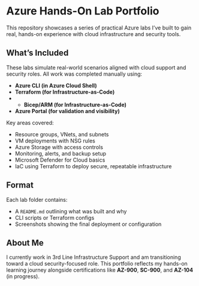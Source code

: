 # Azure Hands-On Lab Portfolio

This repository showcases a series of practical Azure labs I’ve built to gain real, hands-on experience with cloud infrastructure and security tools.

## What’s Included

These labs simulate real-world scenarios aligned with cloud support and security roles. All work was completed manually using:
- **Azure CLI (in Azure Cloud Shell)**
- **Terraform (for Infrastructure-as-Code)**
- - **Bicep/ARM (for Infrastructure-as-Code)**
- **Azure Portal (for validation and visibility)**

Key areas covered:
- Resource groups, VNets, and subnets  
- VM deployments with NSG rules  
- Azure Storage with access controls  
- Monitoring, alerts, and backup setup  
- Microsoft Defender for Cloud basics  
- IaC using Terraform to deploy secure, repeatable infrastructure

## Format

Each lab folder contains:
- A `README.md` outlining what was built and why  
- CLI scripts or Terraform configs  
- Screenshots showing the final deployment or configuration

## About Me

I currently work in 3rd Line Infrastructure Support and am transitioning toward a cloud security-focused role. This portfolio reflects my hands-on learning journey alongside certifications like **AZ-900**, **SC-900**, and **AZ-104** (in progress).

